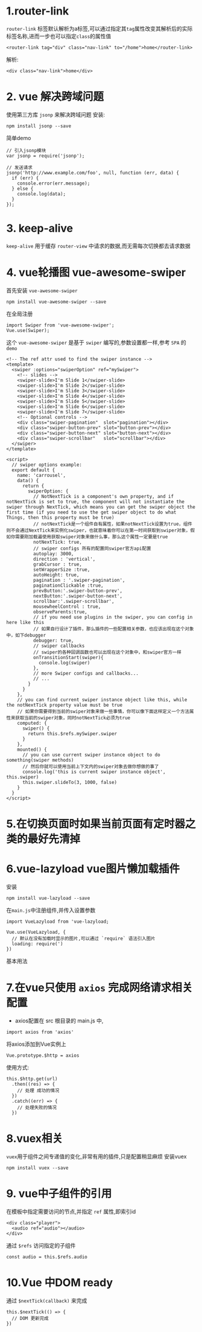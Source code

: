 # 1.router-link
`router-link` 标签默认解析为a标签,可以通过指定其`tag`属性改变其解析后的实际标签名称,进而一步也可以指定`class`的属性值
```
<router-link tag="div" class="nav-link" to="/home">home</router-link>
```
解析:
```
<div class="nav-link">home</div>
```
# 2. vue 解决跨域问题
使用第三方库 `jsonp` 来解决跨域问题
安装:
```
npm install jsonp --save
```
简单demo
```
// 引入jsonp模块
var jsonp = require('jsonp');

// 发送请求
jsonp('http://www.example.com/foo', null, function (err, data) {
  if (err) {
    console.error(err.message);
  } else {
    console.log(data);
  }
});

```
# 3. keep-alive
`keep-alive` 用于缓存 `router-view` 中请求的数据,而无需每次切换都去请求数据

# 4. vue轮播图 vue-awesome-swiper
首先安装 `vue-awesome-swiper`
```
npm install vue-awesome-swiper --save
```
在全局注册
```
import Swiper from 'vue-awesome-swiper';
Vue.use(Swiper);
```
这个 `vue-awesome-swiper` 是基于 `swiper` 编写的,参数设置都一样,参考 `SPA` 的 `demo`
```
<!-- The ref attr used to find the swiper instance -->
<template>
  <swiper :options="swiperOption" ref="mySwiper">
    <!-- slides -->
    <swiper-slide>I'm Slide 1</swiper-slide>
    <swiper-slide>I'm Slide 2</swiper-slide>
    <swiper-slide>I'm Slide 3</swiper-slide>
    <swiper-slide>I'm Slide 4</swiper-slide>
    <swiper-slide>I'm Slide 5</swiper-slide>
    <swiper-slide>I'm Slide 6</swiper-slide>
    <swiper-slide>I'm Slide 7</swiper-slide>
    <!-- Optional controls -->
    <div class="swiper-pagination"  slot="pagination"></div>
    <div class="swiper-button-prev" slot="button-prev"></div>
    <div class="swiper-button-next" slot="button-next"></div>
    <div class="swiper-scrollbar"   slot="scrollbar"></div>
  </swiper>
</template>

<script>
  // swiper options example:
  export default {
    name: 'carrousel',
    data() {
      return {
        swiperOption: {
          // NotNextTick is a component's own property, and if notNextTick is set to true, the component will not instantiate the swiper through NextTick, which means you can get the swiper object the first time (if you need to use the get swiper object to do what Things, then this property must be true)
          // notNextTick是一个组件自有属性，如果notNextTick设置为true，组件则不会通过NextTick来实例化swiper，也就意味着你可以在第一时间获取到swiper对象，假如你需要刚加载遍使用获取swiper对象来做什么事，那么这个属性一定要是true
          notNextTick: true,
          // swiper configs 所有的配置同swiper官方api配置
          autoplay: 3000,
          direction : 'vertical',
          grabCursor : true,
          setWrapperSize :true,
          autoHeight: true,
          pagination : '.swiper-pagination',
          paginationClickable :true,
          prevButton:'.swiper-button-prev',
          nextButton:'.swiper-button-next',
          scrollbar:'.swiper-scrollbar',
          mousewheelControl : true,
          observeParents:true,
          // if you need use plugins in the swiper, you can config in here like this
          // 如果自行设计了插件，那么插件的一些配置相关参数，也应该出现在这个对象中，如下debugger
          debugger: true,
          // swiper callbacks
          // swiper的各种回调函数也可以出现在这个对象中，和swiper官方一样
          onTransitionStart(swiper){
            console.log(swiper)
          },
          // more Swiper configs and callbacks...
          // ...
        }
      }
    },
    // you can find current swiper instance object like this, while the notNextTick property value must be true
    // 如果你需要得到当前的swiper对象来做一些事情，你可以像下面这样定义一个方法属性来获取当前的swiper对象，同时notNextTick必须为true
    computed: {
      swiper() {
        return this.$refs.mySwiper.swiper
      }
    },
    mounted() {
      // you can use current swiper instance object to do something(swiper methods)
      // 然后你就可以使用当前上下文内的swiper对象去做你想做的事了
      console.log('this is current swiper instance object', this.swiper)
      this.swiper.slideTo(3, 1000, false)
    }
  }
</script>
```
# 5.在切换页面时如果当前页面有定时器之类的最好先清掉
# 6.vue-lazyload vue图片懒加载插件
安装
```
npm install vue-lazyload --save
```
在`main.js`中注册组件,并传入设置参数
```
import VueLazyload from 'vue-lazyload;

Vue.use(VueLazyload, {
  // 默认在没有加载时显示的图片,可以通过 `require` 语法引入图片
  loading: require(')
})
```
基本用法

# 7.在vue只使用 `axios` 完成网络请求相关配置
- axios配置在 src 根目录的 main.js 中,

```
import axios from 'axios'
```
将axios添加到Vue实例上
```
Vue.prototype.$http = axios
```
使用方式:
```
this.$http.get(url)
  .then((res) => {
    // 处理 成功的情况
  })
  .catch((err) => {
    // 处理失败的情况
  })
```

# 8.vuex相关
`vuex`用于组件之间专递值的变化,非常有用的插件,只是配置稍显麻烦
安装vuex
```
npm install vuex --save
```
# 9. vue中子组件的引用
在模板中指定需要访问的节点,并指定 `ref` 属性,即索引id
```
<div class="player">
  <audio ref="audio"></audio>
</div>
```
通过 `$refs` 访问指定的子组件
```
const audio = this.$refs.audio
```

# 10.Vue 中DOM ready
通过 `$nextTick(callback)` 来完成
```
this.$nextTick(() => {
  // DOM 更新完成
})
```